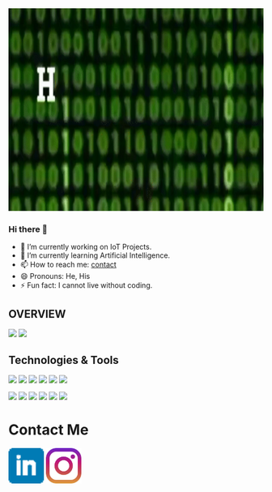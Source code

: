 <img src="https://github.com/Ddhruv-IOT/Ddhruv-IOT/blob/main/assetes/gif.gif?raw=true" width=100% height=400px />


### Hi there 👋

- 🔭 I’m currently working on  IoT Projects.
- 🌱 I’m currently learning  Artificial Intelligence.
- 📫 How to reach me: [contact](#contact-me) 
- 😄 Pronouns: He, His
- ⚡ Fun fact:  I cannot live without coding.

## OVERVIEW
<img  src= "https://github-readme-stats.vercel.app/api?username=Ddhruv-IOT&show_icons=true&theme=radical&count_private=true"/>
<img  src= "https://github-readme-stats.vercel.app/api/top-langs/?username=Ddhruv-IOT&layout=compact&theme=radical"/>

## Technologies & Tools
<img src="https://img.shields.io/badge/Code-Python%203-blue"/> <img src="https://img.shields.io/badge/Code-C++-blue"/> <img src="https://img.shields.io/badge/Code-C%20lang-blue"/>
<img src="https://img.shields.io/badge/Code-Dart-blue"/> <img src="https://img.shields.io/badge/Code-JavaScript-blue"/> <img src="https://img.shields.io/badge/Code-PHP-blue"/>

<img src="https://img.shields.io/badge/Tools-Docker-blue"/> <img src="https://img.shields.io/badge/Tools-Kubernetes-blue"/> <img src="https://img.shields.io/badge/Tools-SQL-blue"/>
<img src="https://img.shields.io/badge/OS-Widows-blue"/> <img src="https://img.shields.io/badge/OS-RHEL8-blue"/> <img src="https://img.shields.io/badge/Cloud-AWS-blue"/>

# Contact Me
[<img src="https://github.com/Ddhruv-IOT/Ddhruv-IOT/blob/main/assetes/linkedin.png" height=70px width=70px>](https://www.linkedin.com/in/ddhruv-arora-13a868192/)  [<img src="https://github.com/Ddhruv-IOT/Ddhruv-IOT/blob/main/assetes/instagram.jpg" height=70px width=70px>](https://www.instagram.com/ddhruv.arora/)
